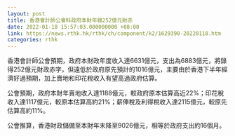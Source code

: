 ```yaml
---
layout: post
title: 香港會計師公會料政府本財年錄252億元財赤
date: 2022-01-18 15:57:03.000000000 +08:00
link: https://news.rthk.hk/rthk/ch/component/k2/1629390-20220118.htm
categories: rthk
---
```


香港會計師公會預期，政府本財政年度收入達6631億元，支出為6883億元，將錄得252億元財政赤字，但遠低於政府原先預計的1016億元，主要由於香港下半年經濟好過預期，加上賣地和印花稅收入有望高過政府估算。

公會預期，政府本財年賣地收入達1188億元，較政府原本估算高近22%；印花稅收入達1117億元，較原本估算高約21%；薪俸稅及利得稅收入達2115億元，較原先估算高約11%。

公會推算，香港財政儲備至本財年末降至9026億元，相等於政府支出約16個月。
